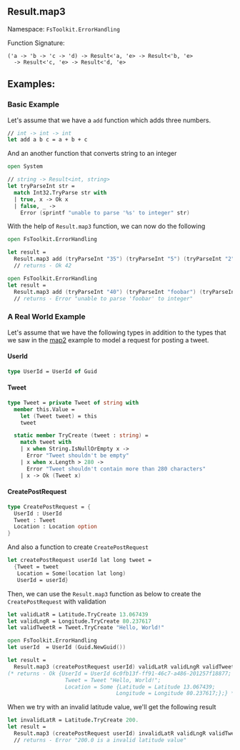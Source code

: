 ## Result.map3

Namespace: `FsToolkit.ErrorHandling`

Function Signature:

```
('a -> 'b -> 'c -> 'd) -> Result<'a, 'e> -> Result<'b, 'e> 
  -> Result<'c, 'e> -> Result<'d, 'e>
```

## Examples:

### Basic Example

Let's assume that we have a `add` function which adds three numbers.

```fsharp
// int -> int -> int
let add a b c = a + b + c
```

And an another function that converts string to an integer

```fsharp
open System

// string -> Result<int, string>
let tryParseInt str =
  match Int32.TryParse str with
  | true, x -> Ok x
  | false, _ -> 
    Error (sprintf "unable to parse '%s' to integer" str)
```

With the help of `Result.map3` function, we can now do the following

```fsharp
open FsToolkit.ErrorHandling

let result =
  Result.map3 add (tryParseInt "35") (tryParseInt "5") (tryParseInt "2")
  // returns - Ok 42
```

```fsharp
open FsToolkit.ErrorHandling
let result =
  Result.map3 add (tryParseInt "40") (tryParseInt "foobar") (tryParseInt "2")
  // returns - Error "unable to parse 'foobar' to integer"
```

### A Real World Example

Let's assume that we have the following types in addition to the types that we saw in the [map2](result/map2.md#a-real-world-example) example to model a request for posting a tweet.

#### UserId

```fsharp
type UserId = UserId of Guid
```

#### Tweet

```fsharp
type Tweet = private Tweet of string with
  member this.Value =
    let (Tweet tweet) = this
    tweet

  static member TryCreate (tweet : string) =
    match tweet with
    | x when String.IsNullOrEmpty x -> 
      Error "Tweet shouldn't be empty"
    | x when x.Length > 280 ->
      Error "Tweet shouldn't contain more than 280 characters"
    | x -> Ok (Tweet x)
```

#### CreatePostRequest

```fsharp
type CreatePostRequest = {
  UserId : UserId
  Tweet : Tweet
  Location : Location option
}
```

And also a function to create `CreatePostRequest`

```fsharp
let createPostRequest userId lat long tweet =
  {Tweet = tweet
   Location = Some(location lat long)
   UserId = userId}
```

Then, we can use the `Result.map3` function as below to create the `CreatePostRequest` with validation

```fsharp
let validLatR = Latitude.TryCreate 13.067439
let validLngR = Longitude.TryCreate 80.237617
let validTweetR = Tweet.TryCreate "Hello, World!" 

open FsToolkit.ErrorHandling
let userId  = UserId (Guid.NewGuid())

let result =
  Result.map3 (createPostRequest userId) validLatR validLngR validTweetR
(* returns - Ok {UserId = UserId 6c0fb13f-ff91-46c7-a486-201257f18877;
                  Tweet = Tweet "Hello, World!";
                  Location = Some {Latitude = Latitude 13.067439;
                                  Longitude = Longitude 80.237617;};} *)
```

When we try with an invalid latitude value, we'll get the following result

```fsharp
let invalidLatR = Latitude.TryCreate 200.
let result =
  Result.map3 (createPostRequest userId) invalidLatR validLngR validTweetR
  // returns - Error "200.0 is a invalid latitude value"
```